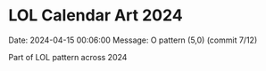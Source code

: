 # LOL Calendar Art 2024

Date: 2024-04-15 00:06:00
Message: O pattern (5,0) (commit 7/12)

Part of LOL pattern across 2024
